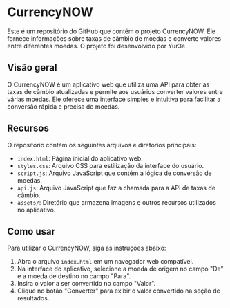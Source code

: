 # CurrencyNOW

Este é um repositório do GitHub que contém o projeto CurrencyNOW. Ele fornece informações sobre taxas de câmbio de moedas e converte valores entre diferentes moedas. O projeto foi desenvolvido por Yur3e.

## Visão geral

O CurrencyNOW é um aplicativo web que utiliza uma API para obter as taxas de câmbio atualizadas e permite aos usuários converter valores entre várias moedas. Ele oferece uma interface simples e intuitiva para facilitar a conversão rápida e precisa de moedas.

## Recursos

O repositório contém os seguintes arquivos e diretórios principais:

- `index.html`: Página inicial do aplicativo web.
- `styles.css`: Arquivo CSS para estilização da interface do usuário.
- `script.js`: Arquivo JavaScript que contém a lógica de conversão de moedas.
- `api.js`: Arquivo JavaScript que faz a chamada para a API de taxas de câmbio.
- `assets/`: Diretório que armazena imagens e outros recursos utilizados no aplicativo.

## Como usar

Para utilizar o CurrencyNOW, siga as instruções abaixo:

1. Abra o arquivo `index.html` em um navegador web compatível.
2. Na interface do aplicativo, selecione a moeda de origem no campo "De" e a moeda de destino no campo "Para".
3. Insira o valor a ser convertido no campo "Valor".
4. Clique no botão "Converter" para exibir o valor convertido na seção de resultados.
